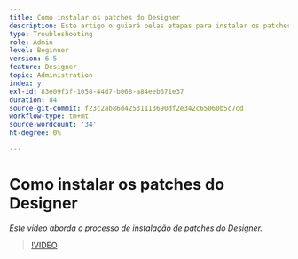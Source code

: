 ```yaml
---
title: Como instalar os patches do Designer
description: Este artigo o guiará pelas etapas para instalar os patches do AEM Forms Designer
type: Troubleshooting
role: Admin
level: Beginner
version: 6.5
feature: Designer
topic: Administration
index: y
exl-id: 83e09f3f-1058-44d7-b068-a84eeb671e37
duration: 84
source-git-commit: f23c2ab86d42531113690df2e342c65060b5c7cd
workflow-type: tm+mt
source-wordcount: '34'
ht-degree: 0%

---
```


# Como instalar os patches do Designer

*Este vídeo aborda o processo de instalação de patches do Designer.*

>[!VIDEO](https://video.tv.adobe.com/v/335504?quality=12&learn=on)
